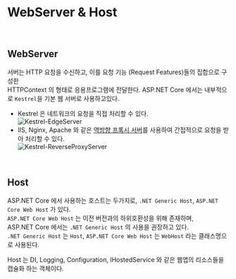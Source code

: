 # WebServer & Host
<br>

## WebServer

서버는 HTTP 요청을 수신하고, 이를 요청 기능 (Request Features)들의 집합으로 구성한  
HTTPContext 의 형태로 응용프로그램에 전달한다.
ASP.NET Core 에서는 내부적으로 `Kestrel`을 기본 웹 서버로 사용하고있다.

- Kestrel 은 네트워크의 요청을 직접 처리할 수 있다.  
  ![Kestrel-EdgeServer](https://docs.microsoft.com/ko-kr/aspnet/core/fundamentals/servers/kestrel/_static/kestrel-to-internet2.png)
- IIS, Nginx, Apache 와 같은 [역방향 프록시 서버](https://firework-ham.tistory.com/23)를 사용하여 간접적으로 요청을 받아 처리할 수 있다.  
  ![Kestrel-ReverseProxyServer](https://docs.microsoft.com/ko-kr/aspnet/core/fundamentals/servers/kestrel/_static/kestrel-to-internet.png)

<br>

## Host

ASP.NET Core 에서 사용하는 호스트는 두가지로, `.NET Generic Host`, `ASP.NET Core Web Host` 가 있다.  
`ASP.NET Core Web Host` 는 이전 버전과의 하위호환성을 위해 존재하며,  
ASP.NET Core 에서는 `.NET Generic Host` 의 사용을 권장하고 있다.  
`.NET Generic Host` 는 `Host`, `ASP.NET Core Web Host` 는 `WebHost` 라는 클래스명으로 사용된다.  

Host 는 DI, Logging, Configuration, IHostedService 와 같은 웹앱의 리소스들을 캡슐화 하는 객체이다.  

